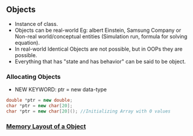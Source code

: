 ## Objects
- Instance of class. 
- Objects can be real-world Eg: albert Einstein, Samsung Company or Non-real world/conceptual entities (Simulation run, formula for solving equation). 
- In real-world Identical Objects are not possible, but in OOPs they are possible. 
- Everything that has "state and has behavior" can be said to be object.

### Allocating Objects
- NEW KEYWORD: ptr = new data-type
```c++
double *ptr = new double;    
char *ptr = new char[20];     
char *ptr = new char[20](); //Initializing Array with 0 values
```

### [Memory Layout of a Object](/assembly/Memory_layout_of_object.md)
